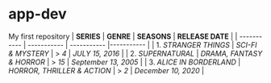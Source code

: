 # app-dev
My first repository
| **SERIES** | **GENRE** | **SEASONS** | **RELEASE DATE** |
| ----------- | ----------- | ----------- |----------- |
| 1. *STRANGER THINGS* | *SCI-FI & MYSTERY* | > *4* | *JULY 15, 2016* |
| 2. *SUPERNATURAL* | *DRAMA, FANTASY & HORROR* | > *15* | *September 13, 2005* |
| 3. *ALICE IN BORDERLAND* | *HORROR, THRILLER & ACTION* | > *2* | *December 10, 2020* |

